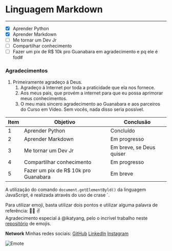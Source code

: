 # Linguagem Markdown
***
- [x] Aprender Python
- [x] Aprender Markdown
- [ ] Me tornar um Dev Jr
- [ ] Compartilhar conhecimento
- [ ] Fazer um pix de R$ 10k pro Guanabara em agradecimento e pq ele é fod#

### Agradecimentos
1. Primeiramente agradeço á Deus.
   1. Agradeço á Internet por toda a praticidade que ela nos fornece.
   1. Aos meus pais, que provém a internet para que eu possa aprimorar meus conhecimentos.
   1. O meu mais sincero agradecimento ao Guanabara e aos parceiros do Curso em Vídeo. Sem vocês, nada disso seria possível.
 
Item | Objetivo| Conclusão
---| ---| ---|
1 | Aprender Python | Concluído
2 | Aprender Markdown | Em progresso
3 | Me tornar um Dev Jr | Em breve, se Deus quiser
4 | Compartilhar conhecimento | Em progresso
5 | Fazer um pix de R$ 10k pro Guanabara | Em breve

A utilização do comando `document.getElementByld()` da linguagem JavaScript, é realizada através do uso de crase `. 

Para utilizar emoji, basta utilizar dois pontos e utilizar alguma palavra de referência: 👨‍💻 ✌️  
Agradecimento especial á @ikatyang, pelo o incrível trabalho neste [repositório](https://github.com/ikatyang/emoji-cheat-sheet) de emojis.

**Network**
Minhas redes sociais:
[GitHub](https://github.com/daniboyr)
[LinkedIn](https://www.linkedin.com/in/danielsruas/)
[Instagram](https://www.instagram.com/rruasdaniel/)

![Emote](https://user-images.githubusercontent.com/109623697/184075078-6d6b89ae-35cd-4925-a028-220f82aeaa58.png)
